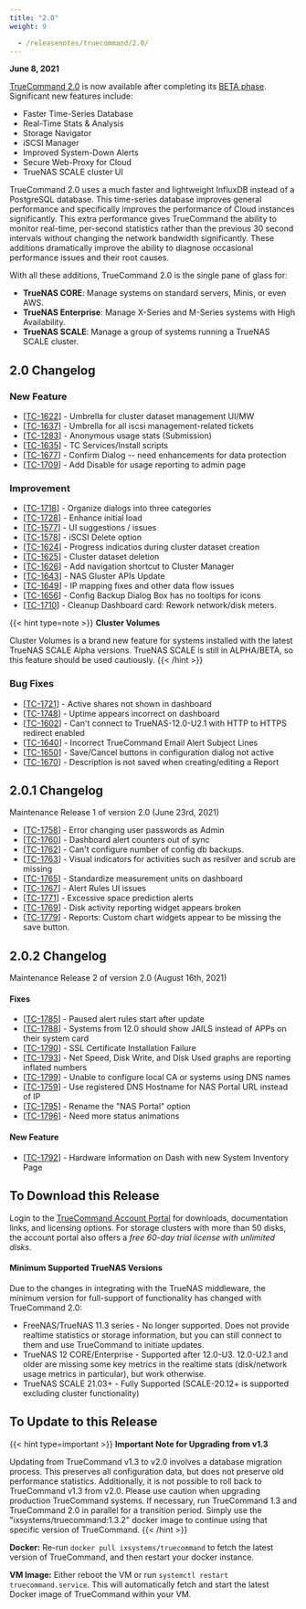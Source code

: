 ```yaml
---
title: "2.0"
weight: 9

  - /releasenotes/truecommand/2.0/
---
```


**June 8, 2021**

[TrueCommand 2.0](https://www.truenas.com/docs/truecommand/) is now available after completing its [BETA phase](https://www.ixsystems.com/blog/truecommand-2-0-beta/). Significant new features include:

* Faster Time-Series Database
* Real-Time Stats & Analysis
* Storage Navigator
* iSCSI Manager
* Improved System-Down Alerts
* Secure Web-Proxy for Cloud
* TrueNAS SCALE cluster UI

TrueCommand 2.0 uses a much faster and lightweight InfluxDB instead of a PostgreSQL database. This time-series database improves general performance and specifically improves the performance of Cloud instances significantly. This extra performance gives TrueCommand the ability to monitor real-time, per-second statistics rather than the previous 30 second intervals without changing the network bandwidth significantly. These additions dramatically improve the ability to diagnose occasional performance issues and their root causes.

With all these additions, TrueCommand 2.0 is the single pane of glass for:

* **TrueNAS CORE**: Manage systems on standard servers, Minis, or even AWS.
* **TrueNAS Enterprise**: Manage X-Series and M-Series systems with High Availability.
* **TrueNAS SCALE**: Manage a group of systems running a TrueNAS SCALE cluster. 

## 2.0 Changelog

### New Feature

<ul>
<li>[<a href='https://ixsystems.atlassian.net/browse/TC-1622'>TC-1622</a>] -         Umbrella for cluster dataset management UI/MW
</li>
<li>[<a href='https://ixsystems.atlassian.net/browse/TC-1637'>TC-1637</a>] -         Umbrella for all iscsi management-related tickets
</li>
<li>[<a href='https://ixsystems.atlassian.net/browse/TC-1283'>TC-1283</a>] -         Anonymous usage stats (Submission)
</li>
<li>[<a href='https://ixsystems.atlassian.net/browse/TC-1635'>TC-1635</a>] -         TC Services/Install scripts
</li>
<li>[<a href='https://ixsystems.atlassian.net/browse/TC-1677'>TC-1677</a>] -         Confirm Dialog -- need enhancements for data protection
</li>
<li>[<a href='https://ixsystems.atlassian.net/browse/TC-1709'>TC-1709</a>] -         Add Disable for usage reporting to admin page
</li>
</ul>

### Improvement

<ul>
<li>[<a href='https://ixsystems.atlassian.net/browse/TC-1718'>TC-1718</a>] -         Organize dialogs into three categories
</li>
<li>[<a href='https://ixsystems.atlassian.net/browse/TC-1728'>TC-1728</a>] -         Enhance initial load
</li>
<li>[<a href='https://ixsystems.atlassian.net/browse/TC-1577'>TC-1577</a>] -         UI suggestions / issues
</li>
<li>[<a href='https://ixsystems.atlassian.net/browse/TC-1578'>TC-1578</a>] -         iSCSI Delete option
</li>
<li>[<a href='https://ixsystems.atlassian.net/browse/TC-1624'>TC-1624</a>] -         Progress indicatios during cluster dataset creation
</li>
<li>[<a href='https://ixsystems.atlassian.net/browse/TC-1625'>TC-1625</a>] -         Cluster dataset deletion
</li>
<li>[<a href='https://ixsystems.atlassian.net/browse/TC-1626'>TC-1626</a>] -         Add navigation shortcut to Cluster Manager
</li>
<li>[<a href='https://ixsystems.atlassian.net/browse/TC-1643'>TC-1643</a>] -         NAS Gluster APIs Update
</li>
<li>[<a href='https://ixsystems.atlassian.net/browse/TC-1649'>TC-1649</a>] -         IP mapping fixes and other data flow issues
</li>
<li>[<a href='https://ixsystems.atlassian.net/browse/TC-1656'>TC-1656</a>] -         Config Backup Dialog Box has no tooltips for icons
</li>
<li>[<a href='https://ixsystems.atlassian.net/browse/TC-1710'>TC-1710</a>] -         Cleanup Dashboard card: Rework network/disk meters.
</li>
</ul>

{{< hint type=note >}}
**Cluster Volumes**
 
Cluster Volumes is a brand new feature for systems installed with the latest TrueNAS SCALE Alpha versions.
TrueNAS SCALE is still in ALPHA/BETA, so this feature should be used cautiously.
{{< /hint >}}

### Bug Fixes

<ul>
<li>[<a href='https://ixsystems.atlassian.net/browse/TC-1721'>TC-1721</a>] -         Active shares not shown in dashboard
</li>
<li>[<a href='https://ixsystems.atlassian.net/browse/TC-1748'>TC-1748</a>] -         Uptime appears incorrect on dashboard
</li>
<li>[<a href='https://ixsystems.atlassian.net/browse/TC-1602'>TC-1602</a>] -         Can't connect to TrueNAS-12.0-U2.1 with HTTP to HTTPS redirect enabled
</li>
<li>[<a href='https://ixsystems.atlassian.net/browse/TC-1640'>TC-1640</a>] -         Incorrect TrueCommand Email Alert Subject Lines
</li>
<li>[<a href='https://ixsystems.atlassian.net/browse/TC-1650'>TC-1650</a>] -         Save/Cancel buttons in configuration dialog not active
</li>
<li>[<a href='https://ixsystems.atlassian.net/browse/TC-1670'>TC-1670</a>] -         Description is not saved when creating/editing a Report
</li>
</ul>

## 2.0.1 Changelog
Maintenance Release 1 of version 2.0 (June 23rd, 2021)

<ul>
<li>[<a href='https://ixsystems.atlassian.net/browse/TC-1758'>TC-1758</a>] -         Error changing user passwords as Admin
</li>
<li>[<a href='https://ixsystems.atlassian.net/browse/TC-1760'>TC-1760</a>] -         Dashboard alert counters out of sync 
</li>
<li>[<a href='https://ixsystems.atlassian.net/browse/TC-1762'>TC-1762</a>] -         Can't configure number of config db backups.
</li>
<li>[<a href='https://ixsystems.atlassian.net/browse/TC-1763'>TC-1763</a>] -         Visual indicators for activities such as resilver and scrub are missing
</li>
<li>[<a href='https://ixsystems.atlassian.net/browse/TC-1765'>TC-1765</a>] -         Standardize measurement units on dashboard
</li>
<li>[<a href='https://ixsystems.atlassian.net/browse/TC-1767'>TC-1767</a>] -         Alert Rules UI issues
</li>
<li>[<a href='https://ixsystems.atlassian.net/browse/TC-1771'>TC-1771</a>] -         Excessive space prediction alerts
</li>
<li>[<a href='https://ixsystems.atlassian.net/browse/TC-1769'>TC-1769</a>] -         Disk activity reporting widget appears broken
</li>
<li>[<a href='https://ixsystems.atlassian.net/browse/TC-1779'>TC-1779</a>] -         Reports: Custom chart widgets appear to be missing the save button.
</li>
</ul>

## 2.0.2 Changelog
Maintenance Release 2 of version 2.0 (August 16th, 2021)

<h4>        Fixes
</h4>
<ul>
<li>[<a href='https://ixsystems.atlassian.net/browse/TC-1785'>TC-1785</a>] -         Paused alert rules start after update
</li>
<li>[<a href='https://ixsystems.atlassian.net/browse/TC-1788'>TC-1788</a>] -         Systems from 12.0 should show JAILS instead of APPs on their system card
</li>
<li>[<a href='https://ixsystems.atlassian.net/browse/TC-1790'>TC-1790</a>] -         SSL Certificate Installation Failure
</li>
<li>[<a href='https://ixsystems.atlassian.net/browse/TC-1793'>TC-1793</a>] -         Net Speed, Disk Write, and Disk Used graphs are reporting inflated numbers
</li>
<li>[<a href='https://ixsystems.atlassian.net/browse/TC-1799'>TC-1799</a>] -         Unable to configure local CA or systems using DNS names
</li>
<li>[<a href='https://ixsystems.atlassian.net/browse/TC-1759'>TC-1759</a>] -         Use registered DNS Hostname for NAS Portal URL instead of IP
</li>
<li>[<a href='https://ixsystems.atlassian.net/browse/TC-1795'>TC-1795</a>] -         Rename the "NAS Portal" option
</li>
<li>[<a href='https://ixsystems.atlassian.net/browse/TC-1796'>TC-1796</a>] -         Need more status animations
</li>
</ul>
<h4>        New Feature
</h4>
<ul>
<li>[<a href='https://ixsystems.atlassian.net/browse/TC-1792'>TC-1792</a>] -         Hardware Information on Dash with new System Inventory Page
</li>
</ul>

## To Download this Release

Login to the [TrueCommand Account Portal](https://portal.ixsystems.com) for downloads, documentation links, and licensing options.
For storage clusters with more than 50 disks, the account portal also offers a *free 60-day trial license with unlimited disks*.

#### Minimum Supported TrueNAS Versions

Due to the changes in integrating with the TrueNAS middleware, the minimum version for full-support of functionality has changed with TrueCommand 2.0:

* FreeNAS/TrueNAS 11.3 series - No longer supported. Does not provide realtime statistics or storage information, but you can still connect to them and use TrueCommand to initiate updates.
* TrueNAS 12 CORE/Enterprise - Supported after 12.0-U3. 12.0-U2.1 and older are missing some key metrics in the realtime stats (disk/network usage metrics in particular), but work otherwise.
* TrueNAS SCALE 21.03+ - Fully Supported (SCALE-20.12+ is supported excluding cluster functionality)
 
## To Update to this Release

{{< hint type=important >}}
**Important Note for Upgrading from v1.3**
 
Updating from TrueCommand v1.3 to v2.0 involves a database migration process. This preserves all configuration data, but does not preserve old performance statistics.
Additionally, it is not possible to roll back to TrueCommand v1.3 from v2.0. Please use caution when upgrading production TrueCommand systems. If necessary, run TrueCommand 1.3 and TrueCommand 2.0 in parallel for a transition period. Simply use the "ixsystems/truecommand:1.3.2" docker image to continue using that specific version of TrueCommand.
{{< /hint >}}
 
**Docker:** Re-run `docker pull ixsystems/truecommand` to fetch the latest version of TrueCommand, and then restart your docker instance.

**VM Image:** Either reboot the VM or run `systemctl restart truecommand.service`.
This will automatically fetch and start the latest Docker image of TrueCommand within your VM.
